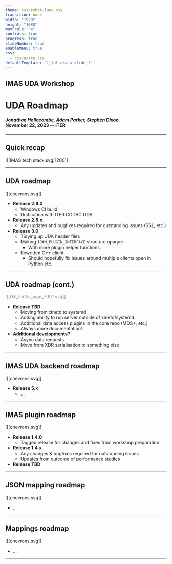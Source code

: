 ```yaml
---
theme: css/robot-lung.css
transition: none
width: "1920"
height: "1080"
maxScale: "4"
controls: true
progress: true
slideNumber: true
enableMenu: true
css:
  - css/extra.css
defaultTemplate: "[[tpl-ukaea-slide]]"
---
```

<!-- slide template="[[tpl-ukaea-title]]" -->

## IMAS UDA Workshop
# UDA Roadmap
#### _<u>Jonathan Hollocombe</u>, Adam Parker, Stephen Dixon_ <br> November 22, 2023 &#8212; ITER

---
## Quick recap

![[IMAS tech stack.svg|1200]]

---
## UDA roadmap

<grid rotate="90" drop="left"  drag="30 100" class="no-border">
![[chevrons.svg]]
</grid>

- **Release 2.8.0**
	- Windows CI build
	- Unification with ITER CODAC UDA
- **Release 2.8.$x$**
	- Any updates and bugfixes required for outstanding issues (SSL, etc.)
- **Release 3.0**
	- Tidying up UDA header files
	- Making `IDAM_PLUGIN_INTERFACE` structure opaque
		- With more plugin helper functions
	- Rewritten C++ client
		- Should hopefully fix issues around multiple clients open in Python etc.


---
## UDA roadmap (cont.)

<grid drop="left"  drag="20 100" class="no-border" style="opacity: 50%;">
![[UK_traffic_sign_7001.svg]]
</grid>

- **Release TBD**
	- Moving from xinetd to systemd
	- Adding ability to run server outside of xinetd/systemd
	- Additional data access plugins in the core repo (MDS+, etc.)
	- Always more documentation!
- **Additional developments?**
	- Async data requests
	- Move from XDR serialisation to something else

---
## IMAS UDA backend roadmap

<grid rotate="90" drop="left"  drag="30 100" class="no-border">
![[chevrons.svg]]
</grid>

- **Release 5.x**
	- ...

---
## IMAS plugin roadmap

<grid rotate="90" drop="left"  drag="30 100" class="no-border">
![[chevrons.svg]]
</grid>

- **Release 1.4.0**
	- Tagged release for changes and fixes from workshop preparation
- **Release 1.4.$x$**
	- Any changes & bugfixes required for outstanding issues
	- Updates from outcome of performance studies
- **Release TBD**


---
## JSON mapping roadmap

<grid rotate="90" drop="left"  drag="30 100" class="no-border">
![[chevrons.svg]]
</grid>

- ...

---
## Mappings roadmap

<grid rotate="90" drop="left"  drag="30 100" class="no-border">
![[chevrons.svg]]
</grid>

- ...

---